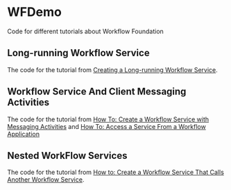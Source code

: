 # WFDemo
Code for different tutorials about Workflow Foundation

## Long-running Workflow Service
The code for the tutorial from [Creating a Long-running Workflow Service](https://docs.microsoft.com/en-us/dotnet/framework/wcf/feature-details/creating-a-long-running-workflow-service).

## Workflow Service And Client Messaging Activities
The code for the tutorial from [How To: Create a Workflow Service with Messaging Activities](https://docs.microsoft.com/en-us/dotnet/framework/wcf/feature-details/how-to-create-a-workflow-service-with-messaging-activities)
and [How To: Access a Service From a Workflow Application](https://docs.microsoft.com/en-us/dotnet/framework/wcf/feature-details/how-to-access-a-service-from-a-workflow-application)

## Nested WorkFlow Services
The code for the tutorial from [How to: Create a Workflow Service That Calls Another Workflow Service](https://docs.microsoft.com/en-us/dotnet/framework/wcf/feature-details/how-to-create-a-workflow-service-that-calls-another-workflow-service).

